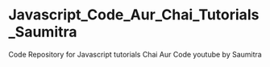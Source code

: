 # Javascript_Code_Aur_Chai_Tutorials_Saumitra
Code Repository for Javascript tutorials Chai Aur Code youtube by Saumitra
